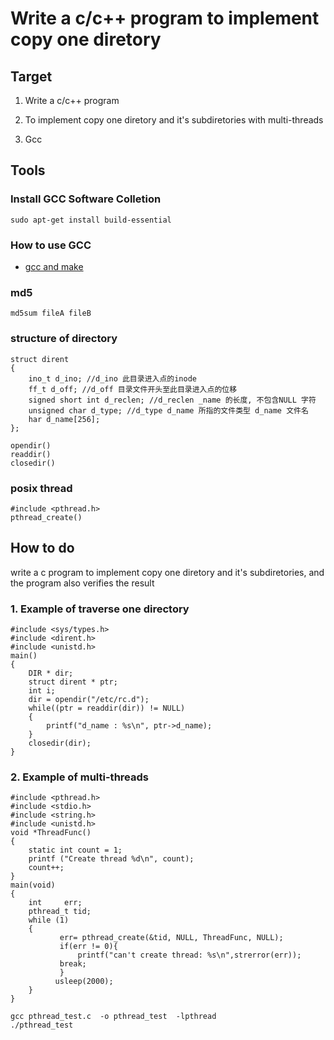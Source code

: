 # Write a c/c++ program to implement copy one diretory

## Target
1. Write a c/c++ program

2. To implement copy one diretory and it's subdiretories with multi-threads

3. Gcc

## Tools

### Install GCC Software Colletion
```
sudo apt-get install build-essential
```
### How to use GCC
* [gcc and make](https://www3.ntu.edu.sg/home/ehchua/programming/cpp/gcc_make.html)

### md5
```
md5sum fileA fileB
```

### structure of directory
```
struct dirent
{
    ino_t d_ino; //d_ino 此目录进入点的inode
    ff_t d_off; //d_off 目录文件开头至此目录进入点的位移
    signed short int d_reclen; //d_reclen _name 的长度, 不包含NULL 字符
    unsigned char d_type; //d_type d_name 所指的文件类型 d_name 文件名
    har d_name[256];
};

opendir()
readdir()
closedir()
```

### posix thread
```
#include <pthread.h>
pthread_create()
```

## How to do

write a c program to implement copy one diretory and it's subdiretories, and the program also verifies the result

### 1. Example of traverse one directory

```
#include <sys/types.h>
#include <dirent.h>
#include <unistd.h>
main()
{
    DIR * dir;
    struct dirent * ptr;
    int i;
    dir = opendir("/etc/rc.d");
    while((ptr = readdir(dir)) != NULL)
    {
        printf("d_name : %s\n", ptr->d_name);
    }
    closedir(dir);
}
```

### 2. Example of multi-threads

```
#include <pthread.h>
#include <stdio.h>
#include <string.h>
#include <unistd.h>
void *ThreadFunc()
{
    static int count = 1;
    printf ("Create thread %d\n", count);
    count++;
}
main(void)
{
    int     err;
    pthread_t tid;
    while (1)
    {
           err= pthread_create(&tid, NULL, ThreadFunc, NULL);
           if(err != 0){
               printf("can't create thread: %s\n",strerror(err));
           break;
           }
          usleep(2000);
    }
}
```

```
gcc pthread_test.c  -o pthread_test  -lpthread
./pthread_test
```


